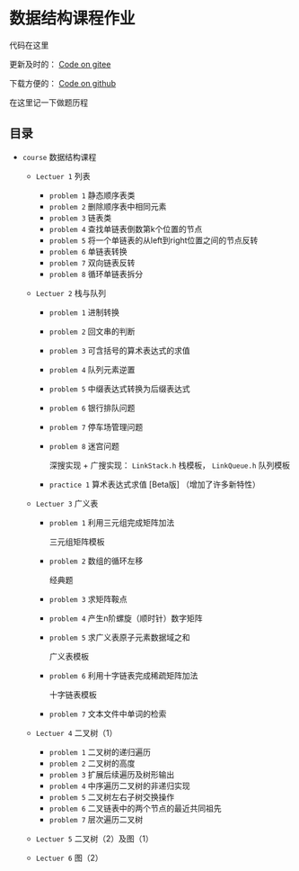 
# 数据结构课程作业

代码在这里

更新及时的：
[Code on gitee](https://gitee.com/Qzx3337/data-structure-course)

下载方便的：
[Code on github](https://github.com/Qzx3337/course-mirror)

在这里记一下做题历程


## 目录

- ```course``` 数据结构课程

  - ```Lectuer 1``` 列表
    - ```problem 1``` 静态顺序表类
    - ```problem 2``` 删除顺序表中相同元素
    - ```problem 3``` 链表类
    - ```problem 4``` 查找单链表倒数第k个位置的节点
    - ```problem 5``` 将一个单链表的从left到right位置之间的节点反转
    - ```problem 6``` 单链表转换
    - ```problem 7``` 双向链表反转
    - ```problem 8``` 循环单链表拆分

  - ```Lectuer 2``` 栈与队列
    - ```problem 1``` 进制转换
    - ```problem 2``` 回文串的判断
    - ```problem 3``` 可含括号的算术表达式的求值
    - ```problem 4``` 队列元素逆置
    - ```problem 5``` 中缀表达式转换为后缀表达式
    - ```problem 6``` 银行排队问题
    - ```problem 7``` 停车场管理问题
    - ```problem 8``` 迷宫问题
      
      深搜实现 + 广搜实现：
      ```LinkStack.h``` 栈模板，
      ```LinkQueue.h``` 队列模板

    - ```practice 1``` 算术表达式求值 [Beta版] （增加了许多新特性）

  - ```Lectuer 3``` 广义表
    - ```problem 1``` 利用三元组完成矩阵加法
      
      三元组矩阵模板

    - ```problem 2``` 数组的循环左移
      
      经典题

    - ```problem 3``` 求矩阵鞍点
    - ```problem 4``` 产生n阶螺旋（顺时针）数字矩阵
    - ```problem 5``` 求广义表原子元素数据域之和
      
      广义表模板

    - ```problem 6``` 利用十字链表完成稀疏矩阵加法
      
      十字链表模板

    - ```problem 7``` 文本文件中单词的检索

    
  - ```Lectuer 4``` 二叉树（1）
    -  ```problem 1``` 二叉树的递归遍历
    -  ```problem 2``` 二叉树的高度
    -  ```problem 3``` 扩展后续遍历及树形输出
    -  ```problem 4``` 中序遍历二叉树的非递归实现
    -  ```problem 5``` 二叉树左右子树交换操作
    -  ```problem 6``` 二叉链表中的两个节点的最近共同祖先
    -  ```problem 7``` 层次遍历二叉树

  - ```Lectuer 5``` 二叉树（2）及图（1）
  - ```Lectuer 6``` 图（2）


